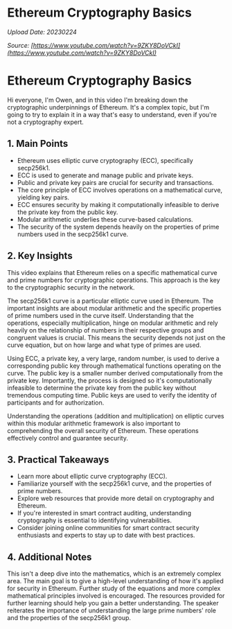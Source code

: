 # Ethereum Cryptography Basics

*Upload Date: 20230224*

*Source: [https://www.youtube.com/watch?v=9ZKY8DoVCkI](https://www.youtube.com/watch?v=9ZKY8DoVCkI)*

# Ethereum Cryptography Basics

Hi everyone, I'm Owen, and in this video I'm breaking down the cryptographic underpinnings of Ethereum. It's a complex topic, but I'm going to try to explain it in a way that's easy to understand, even if you're not a cryptography expert.

## 1. Main Points

*   Ethereum uses elliptic curve cryptography (ECC), specifically secp256k1.
*   ECC is used to generate and manage public and private keys.
*   Public and private key pairs are crucial for security and transactions.
*   The core principle of ECC involves operations on a mathematical curve, yielding key pairs.
*   ECC ensures security by making it computationally infeasible to derive the private key from the public key.
*   Modular arithmetic underlies these curve-based calculations.
*   The security of the system depends heavily on the properties of prime numbers used in the secp256k1 curve.


## 2. Key Insights

This video explains that Ethereum relies on a specific mathematical curve and prime numbers for cryptographic operations. This approach is the key to the cryptographic security in the network.


The secp256k1 curve is a particular elliptic curve used in Ethereum. The important insights are about modular arithmetic and the specific properties of prime numbers used in the curve itself.  Understanding that the operations, especially multiplication, hinge on modular arithmetic and rely heavily on the relationship of numbers in their respective groups and congruent values is crucial.  This means the security depends not just on the curve equation, but on how large and what type of primes are used.


Using ECC, a private key, a very large, random number, is used to derive a corresponding public key through mathematical functions operating on the curve. The public key is a smaller number derived computationally from the private key.  Importantly, the process is designed so it's computationally infeasible to determine the private key from the public key without tremendous computing time. Public keys are used to verify the identity of participants and for authorization.


Understanding the operations (addition and multiplication) on elliptic curves within this modular arithmetic framework is also important to comprehending the overall security of Ethereum. These operations effectively control and guarantee security.


## 3. Practical Takeaways

*   Learn more about elliptic curve cryptography (ECC).
*   Familiarize yourself with the secp256k1 curve, and the properties of prime numbers.
*   Explore web resources that provide more detail on cryptography and Ethereum.
*   If you're interested in smart contract auditing, understanding cryptography is essential to identifying vulnerabilities.
*   Consider joining online communities for smart contract security enthusiasts and experts to stay up to date with best practices.

## 4. Additional Notes

This isn't a deep dive into the mathematics, which is an extremely complex area.  The main goal is to give a high-level understanding of how it's applied for security in Ethereum.  Further study of the equations and more complex mathematical principles involved is encouraged.  The resources provided for further learning should help you gain a better understanding. The speaker reiterates the importance of understanding the large prime numbers' role and the properties of the secp256k1 group.